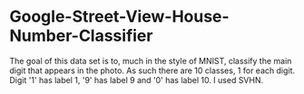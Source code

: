 # Google-Street-View-House-Number-Classifier
The goal of this data set is to, much in the style of MNIST, classify the main digit that appears in the photo. As such there are 10 classes, 1 for each digit. Digit '1' has label 1, '9' has label 9 and '0' has label 10.  I used SVHN.
